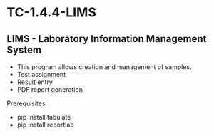 # TC-1.4.4-LIMS
## LIMS - Laboratory Information Management System
- This program allows creation and management of samples.
- Test assignment
- Result entry
- PDF report generation

Prerequisites:

- pip install tabulate
- pip install reportlab

